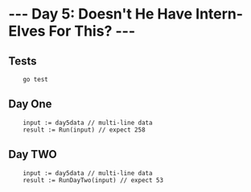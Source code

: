 --- Day 5: Doesn't He Have Intern-Elves For This? ---
===


Tests
---
        go test

Day One
---

        input := day5data // multi-line data
        result := Run(input) // expect 258


Day TWO
---

        input := day5data // multi-line data
        result := RunDayTwo(input) // expect 53